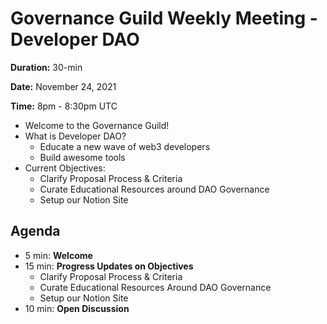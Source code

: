 # Governance Guild Weekly Meeting - Developer DAO

**Duration:** 30-min

**Date:** November 24, 2021

**Time:** 8pm - 8:30pm UTC

- Welcome to the Governance Guild!
- What is Developer DAO?
    - Educate a new wave of web3 developers
    - Build awesome tools
- Current Objectives:
    - Clarify Proposal Process & Criteria
    - Curate Educational Resources around DAO Governance
    - Setup our Notion Site

## Agenda 
- 5 min: **Welcome**
- 15 min: **Progress Updates on Objectives**
    - Clarify Proposal Process & Criteria
    - Curate Educational Resources Around DAO Governance
    - Setup our Notion Site
- 10 min: **Open Discussion**